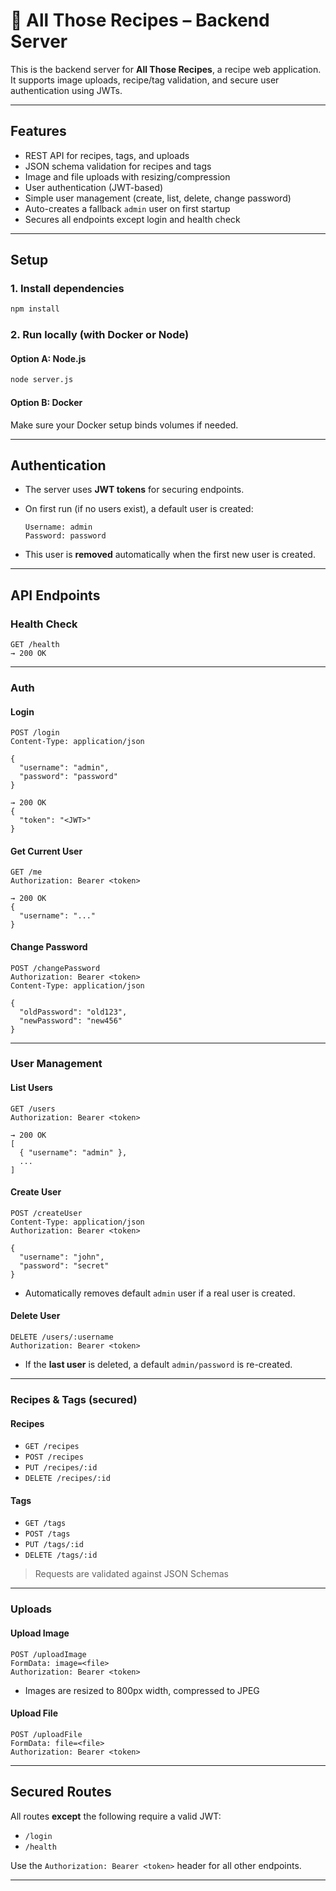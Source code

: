 # 🍲 All Those Recipes – Backend Server

This is the backend server for **All Those Recipes**, a recipe web application. It supports image uploads, recipe/tag validation, and secure user authentication using JWTs.

---

## Features

- REST API for recipes, tags, and uploads
- JSON schema validation for recipes and tags
- Image and file uploads with resizing/compression
- User authentication (JWT-based)
- Simple user management (create, list, delete, change password)
- Auto-creates a fallback `admin` user on first startup
- Secures all endpoints except login and health check

---

## Setup

### 1. Install dependencies

```bash
npm install
````

### 2. Run locally (with Docker or Node)

#### Option A: Node.js

```bash
node server.js
```

#### Option B: Docker

Make sure your Docker setup binds volumes if needed.

---

## Authentication

* The server uses **JWT tokens** for securing endpoints.

* On first run (if no users exist), a default user is created:

  ```
  Username: admin
  Password: password
  ```

* This user is **removed** automatically when the first new user is created.

---

## API Endpoints

### Health Check

```http
GET /health
→ 200 OK
```

---

### Auth

#### Login

```http
POST /login
Content-Type: application/json

{
  "username": "admin",
  "password": "password"
}

→ 200 OK
{
  "token": "<JWT>"
}
```

#### Get Current User

```http
GET /me
Authorization: Bearer <token>

→ 200 OK
{
  "username": "..."
}
```

#### Change Password

```http
POST /changePassword
Authorization: Bearer <token>
Content-Type: application/json

{
  "oldPassword": "old123",
  "newPassword": "new456"
}
```

---

### User Management

#### List Users

```http
GET /users
Authorization: Bearer <token>

→ 200 OK
[
  { "username": "admin" },
  ...
]
```

#### Create User

```http
POST /createUser
Content-Type: application/json
Authorization: Bearer <token>

{
  "username": "john",
  "password": "secret"
}
```

* Automatically removes default `admin` user if a real user is created.

#### Delete User

```http
DELETE /users/:username
Authorization: Bearer <token>
```

* If the **last user** is deleted, a default `admin/password` is re-created.

---

### Recipes & Tags (secured)

#### Recipes

* `GET /recipes`
* `POST /recipes`
* `PUT /recipes/:id`
* `DELETE /recipes/:id`

#### Tags

* `GET /tags`
* `POST /tags`
* `PUT /tags/:id`
* `DELETE /tags/:id`

> Requests are validated against JSON Schemas

---

### Uploads

#### Upload Image

```http
POST /uploadImage
FormData: image=<file>
Authorization: Bearer <token>
```

* Images are resized to 800px width, compressed to JPEG

#### Upload File

```http
POST /uploadFile
FormData: file=<file>
Authorization: Bearer <token>
```

---

## Secured Routes

All routes **except** the following require a valid JWT:

* `/login`
* `/health`

Use the `Authorization: Bearer <token>` header for all other endpoints.

---
